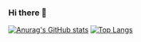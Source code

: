 ### Hi there 👋

<!--
**itshawk/itshawk** is a ✨ _special_ ✨ repository because its `README.md` (this file) appears on your GitHub profile.

Here are some ideas to get you started:

- 🔭 I’m currently working on ...
- 🌱 I’m currently learning ...
- 👯 I’m looking to collaborate on ...
- 🤔 I’m looking for help with ...
- 💬 Ask me about ...
- 📫 How to reach me: ...
- 😄 Pronouns: ...
- ⚡ Fun fact: ...
-->
[![Anurag's GitHub stats](https://github-readme-stats.vercel.app/api?username=itshawk)](https://github.com/anuraghazra/github-readme-stats)
[![Top Langs](https://github-readme-stats.vercel.app/api/top-langs/?username=itshawk&layout=compact)](https://github.com/anuraghazra/github-readme-stats)

